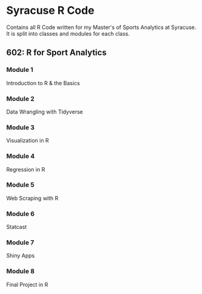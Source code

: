 # Syracuse R Code
 Contains all R Code written for my Master's of Sports Analytics at Syracuse. It is split into classes and modules for each class.

## 602: R for Sport Analytics
### Module 1
Introduction to R & the Basics
### Module 2
Data Wrangling with Tidyverse
### Module 3
Visualization in R
### Module 4
Regression in R
### Module 5
Web Scraping with R
### Module 6
Statcast
### Module 7
Shiny Apps
### Module 8
Final Project in R